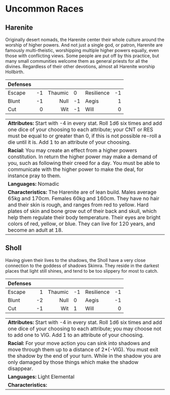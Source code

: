 # Uncommon Races

## Harenite
Originally desert nomads, the Harenite center their whole culture around the worship of higher powers. And not just a single god, or patron, Harenite are famously multi-theistic, worshipping multiple higher powers equally, even those with conflicting views. Some people are put off by this practice, but many small communities welcome them as general priests for all the divines. Regardless of their other devotions, almost all Harenite worship Hollbirth.

| Defenses |     |         |     |            |     |
|:-------- | ---:| -------:|:--- |:---------- | ---:|
| Escape | -1  | Thaumic | 0   | Resilience | -1  |
| Blunt  | -1  | Null    | -1  | Aegis      | 1   |
| Cut    | 0   | Wit     | -1  | Will       | 0   |

|                                                                                                                                                                                                                                                                                                                                                                                                                     |
|:------------------------------------------------------------------------------------------------------------------------------------------------------------------------------------------------------------------------------------------------------------------------------------------------------------------------------------------------------------------------------------------------------------------- |
| **Attributes:** Start with -4 in every stat. Roll 1d6 six times and add one dice of your choosing to each attribute; your CNT or RES must be equal to or greater than 0, if this is not possible re-roll a die until it is. Add 1 to an attribute of your choosing.                                                                                                                                                 |
| **Racial:** You may create an effect from a higher powers constitution. In return the higher power may make a demand of you, such as following their creed for a day. You must be able to communicate with the higher power to make the deal, for instance pray to them.                                                                                                                                            |
| **Languages:** Nomadic                                                                                                                                                                                                                                                                                                                                                                                              |
| **Characteristics:**  The Harenite are of lean build. Males average 65kg and 170cm. Females 60kg and 160cm. They have no hair and their skin is rough, and ranges from red to yellow. Hard plates of skin and bone grow out of their back and skull, which help them regulate their body temperature. Their eyes are bright colors of red, yellow, or blue. They can live for 120 years, and become an adult at 18. |

## Sholl
Having given their lives to the shadows, the Sholl have a very close connection to the goddess of shadows Skimra. They reside in the darkest places that light still shines, and tend to be too slippery for most to catch.

| Defenses |     |         |     |            |     |
|:-------- | ---:| -------:|:--- |:---------- | ---:|
| Escape   |   1 | Thaumic | -1  | Resilience |  -1 |
| Blunt    |  -2 |    Null | 0   | Aegis      |  -1 |
| Cut      |  -1 |     Wit | 1   | Will       |   0 |

|                                                                                                                                                                                                                                                                   |
|:----------------------------------------------------------------------------------------------------------------------------------------------------------------------------------------------------------------------------------------------------------------- |
| **Attributes:**      Start with -4 in every stat. Roll 1d6 six times and add one dice of your choosing to each attribute; you may choose not to add one to VIG. Add 1 to an attribute of your choosing.                                                           |
| **Racial:**        For your move action you can sink into shadows and move through them up to a distance of 2*(-VIG). You must exit the shadow by the end of your turn. While in the shadow you are only damaged by those things which make the shadow disappear. |
| **Languages:** Light Elemental                                                                                                                                                                                                                                    |
| **Characteristics:**                                                                                                                                                                                                                                              |
